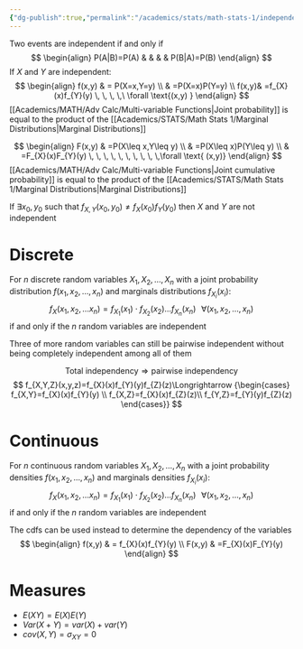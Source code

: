 ```yaml
---
{"dg-publish":true,"permalink":"/academics/stats/math-stats-1/independency/","created":"2024-10-24T16:12:33.744-04:00","updated":"2025-07-07T18:02:31.336-04:00"}
---
```


Two events are independent if and only if
$$
\begin{align}
P(A|B)=P(A) &  &  &  & P(B|A)=P(B)
\end{align}
$$
If $X$ and $Y$ are independent:
$$
\begin{align}
  f(x,y) & = P(X=x,Y=y) \\
 & =P(X=x)P(Y=y)  \\
 f(x,y)& =f_{X}(x)f_{Y}(y) \, \, \, \,\ \forall \text{(x,y)  }
\end{align}
$$
[[Academics/MATH/Adv Calc/Multi-variable Functions\|Joint probability]] is equal to the product of the [[Academics/STATS/Math Stats 1/Marginal Distributions\|Marginal Distributions]]

$$
\begin{align}
F(x,y) & =P(X\leq x,Y\leq y) \\
 & =P(X\leq x)P(Y\leq y) \\
 & =F_{X}(x)F_{Y}(y) \, \, \, \, \, \, \, \, \, \,\forall \text{  (x,y)}
\end{align}
$$
[[Academics/MATH/Adv Calc/Multi-variable Functions\|Joint cumulative probability]] is equal to the product of the [[Academics/STATS/Math Stats 1/Marginal Distributions\|Marginal Distributions]]

If $\exists x_{0},y_{0}$ such that $f_{X,Y}(x_{0},y_{0})\neq f_{X}(x_{0})f_{Y}(y_{0})$ then $X$ and $Y$ are not independent
# Discrete
For $n$ discrete random variables $X_{1},X_{2},\dots ,X_{n}$ with a joint probability distribution $f(x_{1},x_{2},\dots,x_{n})$ and marginals distributions $f_{X_{i}}(x_{i})$:
$$
f_{X}(x_{1},x_{2},\dots x_{n})=f_{X_{1}}(x_{1})\cdot f_{X_{2}}(x_{2})\dots f_{X_{n}}(x_{n}) \, \, \, \,\forall(x_{1},x_{2},\dots,x_{n})
$$
if and only if the $n$ random variables are independent

Three of more random variables can still be pairwise independent without being completely independent among all of them

$$
\text{Total independency} \Longrightarrow \text{pairwise independency}
$$
$$
f_{X,Y,Z}(x,y,z)=f_{X}(x)f_{Y}(y)f_{Z}(z)\Longrightarrow {\begin{cases}
f_{X,Y}=f_{X}(x)f_{Y}(y) \\
f_{X,Z}=f_{X}(x)f_{Z}(z)\\
f_{Y,Z}=f_{Y}(y)f_{Z}(z)
\end{cases}}
$$
# Continuous
For $n$ continuous random variables $X_{1},X_{2},\dots ,X_{n}$ with a joint probability densities $f(x_{1},x_{2},\dots,x_{n})$ and marginals densities $f_{X_{i}}(x_{i})$:
$$
f_{X}(x_{1},x_{2},\dots x_{n})=f_{X_{1}}(x_{1})\cdot f_{X_{2}}(x_{2})\dots f_{X_{n}}(x_{n}) \, \, \, \,\forall(x_{1},x_{2},\dots,x_{n})
$$
if and only if the $n$ random variables are independent

The cdfs can be used instead to determine the dependency of the variables
$$
\begin{align}
f(x,y)  & = f_{X}(x)f_{Y}(y) \\
F(x,y) & =F_{X}(x)F_{Y}(y)
\end{align}
$$
# Measures
- $E(XY)=E(X)E(Y)$
- $Var(X+Y)=var(X)+var(Y)$
- $cov(X,Y)=\sigma_{XY}=0$
